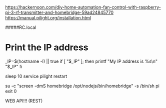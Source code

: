 https://hackernoon.com/diy-home-automation-fan-control-with-raspberry-pi-3-rf-transmitter-and-homebridge-59ad24845770
https://manual.pilight.org/installation.html

#####RC.local
# Print the IP address
_IP=$(hostname -I) || true
if [ "$_IP" ]; then
  printf "My IP address is %s\n" "$_IP"
fi

sleep 10
service pilight restart

su -c "screen -dmS homebridge /opt/nodejs/bin/homebridge"  -s /bin/sh pi
exit 0


WEB API!!! (REST)
